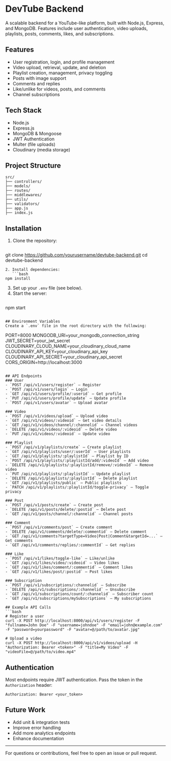 # DevTube Backend

A scalable backend for a YouTube-like platform, built with Node.js, Express, and MongoDB. Features include user authentication, video uploads, playlists, posts, comments, likes, and subscriptions.

## Features
- User registration, login, and profile management
- Video upload, retrieval, update, and deletion
- Playlist creation, management, privacy toggling
- Posts with image support
- Comments and replies
- Like/unlike for videos, posts, and comments
- Channel subscriptions

## Tech Stack
- Node.js
- Express.js
- MongoDB & Mongoose
- JWT Authentication
- Multer (file uploads)
- Cloudinary (media storage)

## Project Structure
```
src/
├── controllers/
├── models/
├── routes/
├── middlewares/
├── utils/
├── validators/
├── app.js
├── index.js
```

## Installation
1. Clone the repository:
   ```bash
git clone https://github.com/yourusername/devtube-backend.git
cd devtube-backend
```
2. Install dependencies:
   ```bash
npm install
```
3. Set up your `.env` file (see below).
4. Start the server:
   ```bash
npm start
```

## Environment Variables
Create a `.env` file in the root directory with the following:
```
PORT=8000
MONGODB_URI=your_mongodb_connection_string
JWT_SECRET=your_jwt_secret
CLOUDINARY_CLOUD_NAME=your_cloudinary_cloud_name
CLOUDINARY_API_KEY=your_cloudinary_api_key
CLOUDINARY_API_SECRET=your_cloudinary_api_secret
CORS_ORIGIN=http://localhost:3000
```

## API Endpoints
### User
- `POST /api/v1/users/register` — Register
- `POST /api/v1/users/login` — Login
- `GET /api/v1/users/profile/:userid` — Get profile
- `PUT /api/v1/users/profile/update` — Update profile
- `POST /api/v1/users/avatar` — Upload avatar

### Video
- `POST /api/v1/videos/upload` — Upload video
- `GET /api/v1/videos/:videoid` — Get video details
- `GET /api/v1/videos/channel/:channelid` — Channel videos
- `DELETE /api/v1/videos/:videoid` — Delete video
- `PUT /api/v1/videos/:videoid` — Update video

### Playlist
- `POST /api/v1/playlists/create` — Create playlist
- `GET /api/v1/playlists/user/:userId` — User playlists
- `GET /api/v1/playlists/:playlistId` — Playlist by ID
- `POST /api/v1/playlists/:playlistId/add/:videoId` — Add video
- `DELETE /api/v1/playlists/:playlistId/remove/:videoId` — Remove video
- `PUT /api/v1/playlists/:playlistId` — Update playlist
- `DELETE /api/v1/playlists/:playlistId` — Delete playlist
- `GET /api/v1/playlists/public` — Public playlists
- `PATCH /api/v1/playlists/:playlistId/toggle-privacy` — Toggle privacy

### Post
- `POST /api/v1/posts/create` — Create post
- `DELETE /api/v1/posts/delete/:postid` — Delete post
- `GET /api/v1/posts/channel/:channelid` — Channel posts

### Comment
- `POST /api/v1/comments/post` — Create comment
- `DELETE /api/v1/comments/delete/:commentid` — Delete comment
- `GET /api/v1/comments?targetType=Video|Post|Comment&targetId=...` — Get comments
- `GET /api/v1/comments/replies/:commentId` — Get replies

### Like
- `POST /api/v1/likes/toggle-like` — Like/unlike
- `GET /api/v1/likes/video/:videoid` — Video likes
- `GET /api/v1/likes/comment/:commentid` — Comment likes
- `GET /api/v1/likes/post/:postid` — Post likes

### Subscription
- `POST /api/v1/subscriptions/:channelid` — Subscribe
- `DELETE /api/v1/subscriptions/:channelid` — Unsubscribe
- `GET /api/v1/subscriptions/count/:channelid` — Subscriber count
- `GET /api/v1/subscriptions/mySubscriptions` — My subscriptions

## Example API Calls
```bash
# Register a user
curl -X POST http://localhost:8000/api/v1/users/register -F "fullname=John Doe" -F "username=johndoe" -F "email=john@example.com" -F "password=yourpassword" -F "avatar=@/path/to/avatar.jpg"

# Upload a video
curl -X POST http://localhost:8000/api/v1/videos/upload -H "Authorization: Bearer <token>" -F "title=My Video" -F "videoFile=@/path/to/video.mp4"
```

## Authentication
Most endpoints require JWT authentication. Pass the token in the `Authorization` header:
```
Authorization: Bearer <your_token>
```

## Future Work
- Add unit & integration tests
- Improve error handling
- Add more analytics endpoints
- Enhance documentation

---

For questions or contributions, feel free to open an issue or pull request.